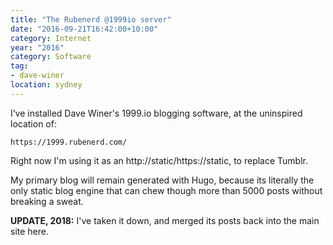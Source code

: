 ```yaml
---
title: "The Rubenerd @1999io server"
date: "2016-09-21T16:42:00+10:00"
category: Internet
year: "2016"
category: Software
tag:
- dave-winer
location: sydney
---
```

I’ve installed Dave Winer's 1999.io blogging software, at the uninspired location of:

    https://1999.rubenerd.com/

Right now I'm using it as an http://static/https://static, to replace Tumblr.

My primary blog will remain generated with Hugo, because its literally the only static blog engine that can chew though more than 5000 posts without breaking a sweat.

**UPDATE, 2018:** I've taken it down, and merged its posts back into the main site here.
